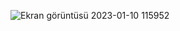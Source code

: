 ![Ekran görüntüsü 2023-01-10 115952](https://user-images.githubusercontent.com/109747427/211507337-ab4636f3-3173-468c-a77f-d19484ad7ea9.png)
